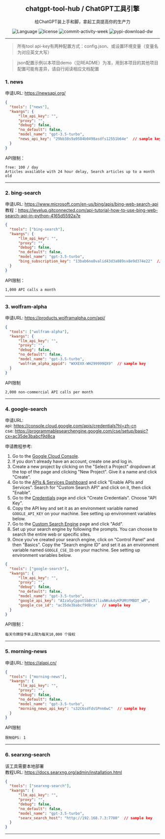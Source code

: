 <h2 align='center'> chatgpt-tool-hub / ChatGPT工具引擎 </h2>
<p align='center'>给ChatGPT装上手和脚，拿起工具提高你的生产力</p>

<p align="center">
  <a style="text-decoration:none" href="https://github.com/goldfishh" target="_blank">
    <img src="https://img.shields.io/pypi/pyversions/chatgpt-tool-hub" alt="Language" />
  </a>
  <a style="text-decoration:none" href="https://github.com/goldfishh" target="_blank">
    <img src="https://img.shields.io/github/license/goldfishh/chatgpt-tool-hub" alt="license " />
  </a>
  <a style="text-decoration:none" href="https://github.com/goldfishh" target="_blank">
    <img src="https://img.shields.io/github/commit-activity/w/goldfishh/chatgpt-tool-hub" alt="commit-activity-week " />
  </a>
  <a style="text-decoration:none" href="https://pypi.org/project/chatgpt-tool-hub/" target="_blank">
    <img src="https://img.shields.io/pypi/dw/chatgpt-tool-hub" alt="pypi-download-dw" />
  </a>
</p>

---

> 所有tool api-key有两种配置方式：config.json、或设置环境变量（变量名为对应英文大写）

> json配置示例以本项目demo（见README）为准，用到本项目的其他项目配置可能有差异，请自行阅读相应文档配置

### 1. news 

申请URL: https://newsapi.org/

```json
{
  "tools": ["news"],
  "kwargs": {
      "llm_api_key": "",
      "proxy": "",
      "debug": false,
      "no_default": false,
      "model_name": "gpt-3.5-turbo",
      "news_api_key": "29bb38s9a9584b0498asdfs12551b64e"  // sample key
  }
}
```

API限制：  
```text
free: 100 / day
Articles available with 24 hour delay, Search articles up to a month old
```

---

### 2. bing-search

申请URL: https://www.microsoft.com/en-us/bing/apis/bing-web-search-api  
教程：https://levelup.gitconnected.com/api-tutorial-how-to-use-bing-web-search-api-in-python-4165d5592a7e  


```json
{
  "tools": ["bing-search"],
  "kwargs": {
      "llm_api_key": "",
      "proxy": "",
      "debug": false,
      "no_default": false,
      "model_name": "gpt-3.5-turbo",
      "bing_subscription_key": "13bab6no0valid43d3a889sx8e9d374e22"  // sample key
  }
}
```

API限制：
```text
1,000 API calls a month
```

---

### 3. wolfram-alpha

申请URL: https://products.wolframalpha.com/api/
  
```json
{
  "tools": ["wolfram-alpha"],
  "kwargs": {
      "llm_api_key": "",
      "proxy": "",
      "debug": false,
      "no_default": false,
      "model_name": "gpt-3.5-turbo",
      "wolfram_alpha_appid": "WXXEXX-WH299999QX9"  // sample key
  }
}
```

API限制
```text
2,000 non-commercial API calls per month
```

--- 

### 4. google-search
  
申请URL:    
api: https://console.cloud.google.com/apis/credentials?hl=zh-cn    
cse: https://programmablesearchengine.google.com/cse/setup/basic?cx=ac35de3babcf9d8ca
  
申请教程参考:
1. Go to the [Google Cloud Console](https://console.cloud.google.com/).
2. If you don't already have an account, create one and log in.
3. Create a new project by clicking on the "Select a Project" dropdown at the top of the page and clicking "New Project". Give it a name and click "Create".
4. Go to the [APIs & Services Dashboard](https://console.cloud.google.com/apis/dashboard) and click "Enable APIs and Services". Search for "Custom Search API" and click on it, then click "Enable".
5. Go to the [Credentials](https://console.cloud.google.com/apis/credentials) page and click "Create Credentials". Choose "API Key".
6. Copy the API key and set it as an environment variable named `GOOGLE_API_KEY` on your machine. See setting up environment variables below.
7. Go to the [Custom Search Engine](https://cse.google.com/cse/all) page and click "Add".
8. Set up your search engine by following the prompts. You can choose to search the entire web or specific sites.
9. Once you've created your search engine, click on "Control Panel" and then "Basics". Copy the "Search engine ID" and set it as an environment variable named `GOOGLE_CSE_ID` on your machine. See setting up environment variables below.


```json
{
  "tools": ["google-search"],
  "kwargs": {
      "llm_api_key": "",
      "proxy": "",
      "debug": false,
      "no_default": false,
      "model_name": "gpt-3.5-turbo",
      "google_api_key": "AIzaSyCppotSb8CTiliuNKuk4yKPUMtFMBDT_wM",
      "google_cse_id": "ac35de3babcf9d8ca"  // sample key
  }
}
```

API限制：
```text
每天令牌授予率上限为每天10,000 个授权
```

--- 

### 5. morning-news

申请URL: https://alapi.cn/

```json
{
  "tools": ["morning-news"],
  "kwargs": {
      "llm_api_key": "",
      "proxy": "",
      "debug": false,
      "no_default": false,
      "model_name": "gpt-3.5-turbo",
      "morning_news_api_key": "s32C6sdfdsSPnn6wC"  // sample key
  }
}
```

API限制
```text
限制QPS: 1
```

--- 

### 6. searxng-search

该工具需要本地部署  
教程URL: https://docs.searxng.org/admin/installation.html

```json
{
  "tools": ["searxng-search"],
  "kwargs": {
      "llm_api_key": "",
      "proxy": "",
      "debug": false,
      "no_default": false,
      "model_name": "gpt-3.5-turbo",
      "searx_search_host": "http://192.168.7.3:7780"  // sample key
  }
}
```


---
